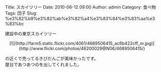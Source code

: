 Title: スカイツリー
Date: 2010-06-12 09:00
Author: admin
Category: 食べ物
Tags: 団子
Slug: %e3%82%b9%e3%82%ab%e3%82%a4%e3%83%84%e3%83%aa%e3%83%bc

建設中の東京スカイツリー

<p>
<center>
[![](http://farm5.static.flickr.com/4061/4689506415_ac6b422cff_m.jpg)](http://www.flickr.com/photos/46200029@N06/4689506415/)

</center>
  
の近くで売ってるきびだんごが美味かったです。  
屋台であつあつのを出してくれました。

</p>


